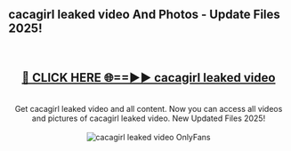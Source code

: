 <h2>cacagirl leaked video And Photos - Update Files 2025!</h2>
<br>
<div align="center">
<h2><a href="https://linkcuts.com/hfmhzwbr" rel="nofollow">🔴 CLICK HERE 🌐==►► cacagirl leaked video</a></h2>
<br>
Get cacagirl leaked video and all content. Now you can access all videos and pictures of cacagirl leaked video. New Updated Files 2025!
<br>
<br>
<a href="https://linkcuts.com/hfmhzwbr" rel="nofollow" data-target="animated-image.originalLink"><img src="https://i.ibb.co.com/WyWwxjT/player-gif2.gif" alt="cacagirl leaked video OnlyFans" style="max-width: 100%; display: inline-block;" data-target="animated-image.originalImage"></a>
</div>
<br>